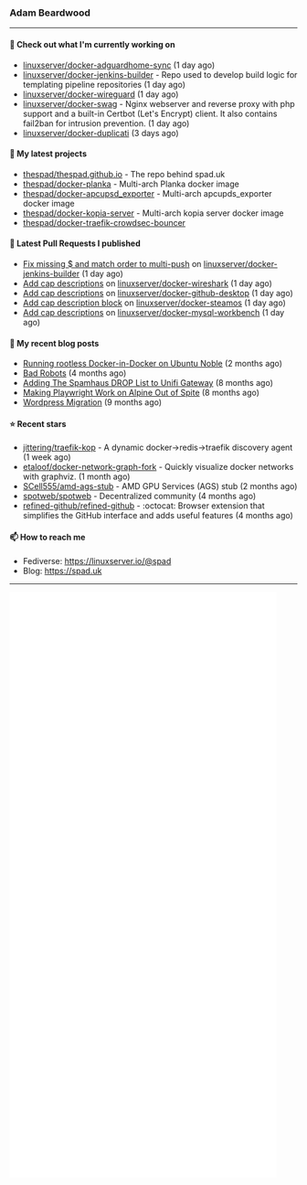 ### Adam Beardwood
---
#### 👷 Check out what I'm currently working on

- [linuxserver/docker-adguardhome-sync](https://github.com/linuxserver/docker-adguardhome-sync) (1 day ago)
- [linuxserver/docker-jenkins-builder](https://github.com/linuxserver/docker-jenkins-builder) - Repo used to develop build logic for templating pipeline repositories (1 day ago)
- [linuxserver/docker-wireguard](https://github.com/linuxserver/docker-wireguard) (1 day ago)
- [linuxserver/docker-swag](https://github.com/linuxserver/docker-swag) - Nginx webserver and reverse proxy with php support and a built-in Certbot (Let&#39;s Encrypt) client. It also contains fail2ban for intrusion prevention. (1 day ago)
- [linuxserver/docker-duplicati](https://github.com/linuxserver/docker-duplicati) (3 days ago)

#### 🌱 My latest projects

- [thespad/thespad.github.io](https://github.com/thespad/thespad.github.io) - The repo behind spad.uk
- [thespad/docker-planka](https://github.com/thespad/docker-planka) - Multi-arch Planka docker image
- [thespad/docker-apcupsd_exporter](https://github.com/thespad/docker-apcupsd_exporter) - Multi-arch apcupds_exporter docker image
- [thespad/docker-kopia-server](https://github.com/thespad/docker-kopia-server) - Multi-arch kopia server docker image 
- [thespad/docker-traefik-crowdsec-bouncer](https://github.com/thespad/docker-traefik-crowdsec-bouncer)

#### 🔨 Latest Pull Requests I published

- [Fix missing $ and match order to multi-push](https://github.com/linuxserver/docker-jenkins-builder/pull/308) on [linuxserver/docker-jenkins-builder](https://github.com/linuxserver/docker-jenkins-builder) (1 day ago)
- [Add cap descriptions](https://github.com/linuxserver/docker-wireshark/pull/21) on [linuxserver/docker-wireshark](https://github.com/linuxserver/docker-wireshark) (1 day ago)
- [Add cap descriptions](https://github.com/linuxserver/docker-github-desktop/pull/9) on [linuxserver/docker-github-desktop](https://github.com/linuxserver/docker-github-desktop) (1 day ago)
- [Add cap description block](https://github.com/linuxserver/docker-steamos/pull/18) on [linuxserver/docker-steamos](https://github.com/linuxserver/docker-steamos) (1 day ago)
- [Add cap descriptions](https://github.com/linuxserver/docker-mysql-workbench/pull/20) on [linuxserver/docker-mysql-workbench](https://github.com/linuxserver/docker-mysql-workbench) (1 day ago)

#### 📜 My recent blog posts

- [Running rootless Docker-in-Docker on Ubuntu Noble](https://www.spad.uk/posts/rootless-dind-noble/) (2 months ago)
- [Bad Robots](https://www.spad.uk/posts/bad-robots/) (4 months ago)
- [Adding The Spamhaus DROP List to Unifi Gateway](https://www.spad.uk/posts/adding-spamhaus-drop-list-to-unifi-gateway/) (8 months ago)
- [Making Playwright Work on Alpine Out of Spite](https://www.spad.uk/posts/making-playwright-work-on-alpine-out-of-spite/) (8 months ago)
- [Wordpress Migration](https://www.spad.uk/posts/wordpress-migration/) (9 months ago)

#### ⭐ Recent stars

- [jittering/traefik-kop](https://github.com/jittering/traefik-kop) - A dynamic docker-&gt;redis-&gt;traefik discovery agent (1 week ago)
- [etaloof/docker-network-graph-fork](https://github.com/etaloof/docker-network-graph-fork) - Quickly visualize docker networks with graphviz. (1 month ago)
- [SCell555/amd-ags-stub](https://github.com/SCell555/amd-ags-stub) - AMD GPU Services (AGS) stub (2 months ago)
- [spotweb/spotweb](https://github.com/spotweb/spotweb) - Decentralized community (4 months ago)
- [refined-github/refined-github](https://github.com/refined-github/refined-github) - :octocat: Browser extension that simplifies the GitHub interface and adds useful features (4 months ago)

#### 📫 How to reach me
- Fediverse: https://linuxserver.io/@spad
- Blog: https://spad.uk
---
<img src="https://raw.githubusercontent.com/thespad/thespad/main/github-metrics.svg">
